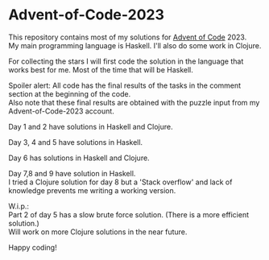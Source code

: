 # Advent-of-Code-2023

This repository contains most of my solutions for [Advent of Code](https://adventofcode.com) 2023.\
My main programming language is Haskell. I'll also do some work in Clojure.

For collecting the stars I will first code the solution in the language that works best for me. 
Most of the time that will be Haskell.

Spoiler alert: All code has the final results of the tasks in the comment section at the beginning of the code.\
Also note that these final results are obtained with the puzzle input from my Advent-of-Code-2023 account.

Day 1 and 2 have solutions in Haskell and Clojure.

Day 3, 4 and 5 have solutions in Haskell.

Day 6 has solutions in Haskell and Clojure.

Day 7,8 and 9 have solution in Haskell. \
I tried a Clojure solution for day 8 but a 'Stack overflow' and lack of knowledge prevents me writing a working version.

W.i.p.:\
Part 2 of day 5 has a slow brute force solution. (There is a more efficient solution.)\
Will work on more Clojure solutions in the near future.

Happy coding!
